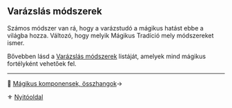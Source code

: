 ## Varázslás módszerek

Számos módszer van rá, hogy a varázstudó a mágikus hatást ebbe a világba hozza. Változó, hogy melyik Mágikus Tradíció mely módszereket ismer.

Bővebben lásd a [Varázslás módszerek](045_misztikus_magia_fortelyok.md#varázslás-módszerek) listáját, amelyek mind mágikus fortélyként vehetőek fel.

---

🔗 [Mágikus komponensek, összhangok](096_magikus_komponensek_osszhangok.md)→

⚜️ [Nyitóoldal](start.md)
